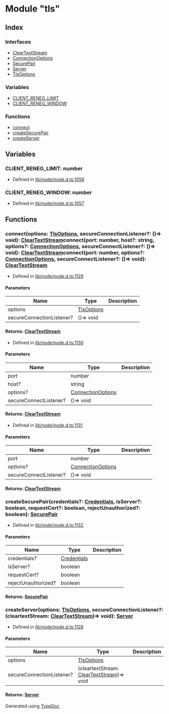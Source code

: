 # Module "tls"


## Index

### Interfaces
* [ClearTextStream](../interfaces/_tls_.cleartextstream.md)
* [ConnectionOptions](../interfaces/_tls_.connectionoptions.md)
* [SecurePair](../interfaces/_tls_.securepair.md)
* [Server](../interfaces/_tls_.server.md)
* [TlsOptions](../interfaces/_tls_.tlsoptions.md)

### Variables
* [CLIENT_RENEG_LIMIT](_tls_.md#client_reneg_limit)
* [CLIENT_RENEG_WINDOW](_tls_.md#client_reneg_window)

### Functions
* [connect](_tls_.md#connect)
* [createSecurePair](_tls_.md#createsecurepair)
* [createServer](_tls_.md#createserver)

## Variables

### CLIENT_RENEG_LIMIT: number

* Defined in [lib/node/node.d.ts:1056](https://github.com/kimamula/typedoc/blob/HEAD/src/lib/node/node.d.ts#L1056)


### CLIENT_RENEG_WINDOW: number

* Defined in [lib/node/node.d.ts:1057](https://github.com/kimamula/typedoc/blob/HEAD/src/lib/node/node.d.ts#L1057)


## Functions

### connect(options: [TlsOptions](../interfaces/_tls_.tlsoptions.md), secureConnectionListener?: ()=> void): [ClearTextStream](../interfaces/_tls_.cleartextstream.md)connect(port: number, host?: string, options?: [ConnectionOptions](../interfaces/_tls_.connectionoptions.md), secureConnectListener?: ()=> void): [ClearTextStream](../interfaces/_tls_.cleartextstream.md)connect(port: number, options?: [ConnectionOptions](../interfaces/_tls_.connectionoptions.md), secureConnectListener?: ()=> void): [ClearTextStream](../interfaces/_tls_.cleartextstream.md)
  
* Defined in [lib/node/node.d.ts:1129](https://github.com/kimamula/typedoc/blob/HEAD/src/lib/node/node.d.ts#L1129)


#### Parameters

| Name | Type | Description |
| ---- | ---- | ---- |
| options | [TlsOptions](../interfaces/_tls_.tlsoptions.md)|  |
| secureConnectionListener? | ()=> void|  |

#### Returns: [ClearTextStream](../interfaces/_tls_.cleartextstream.md)
  
* Defined in [lib/node/node.d.ts:1130](https://github.com/kimamula/typedoc/blob/HEAD/src/lib/node/node.d.ts#L1130)


#### Parameters

| Name | Type | Description |
| ---- | ---- | ---- |
| port | number|  |
| host? | string|  |
| options? | [ConnectionOptions](../interfaces/_tls_.connectionoptions.md)|  |
| secureConnectListener? | ()=> void|  |

#### Returns: [ClearTextStream](../interfaces/_tls_.cleartextstream.md)
  
* Defined in [lib/node/node.d.ts:1131](https://github.com/kimamula/typedoc/blob/HEAD/src/lib/node/node.d.ts#L1131)


#### Parameters

| Name | Type | Description |
| ---- | ---- | ---- |
| port | number|  |
| options? | [ConnectionOptions](../interfaces/_tls_.connectionoptions.md)|  |
| secureConnectListener? | ()=> void|  |

#### Returns: [ClearTextStream](../interfaces/_tls_.cleartextstream.md)

### createSecurePair(credentials?: [Credentials](../interfaces/_crypto_.credentials.md), isServer?: boolean, requestCert?: boolean, rejectUnauthorized?: boolean): [SecurePair](../interfaces/_tls_.securepair.md)
  
* Defined in [lib/node/node.d.ts:1132](https://github.com/kimamula/typedoc/blob/HEAD/src/lib/node/node.d.ts#L1132)


#### Parameters

| Name | Type | Description |
| ---- | ---- | ---- |
| credentials? | [Credentials](../interfaces/_crypto_.credentials.md)|  |
| isServer? | boolean|  |
| requestCert? | boolean|  |
| rejectUnauthorized? | boolean|  |

#### Returns: [SecurePair](../interfaces/_tls_.securepair.md)

### createServer(options: [TlsOptions](../interfaces/_tls_.tlsoptions.md), secureConnectionListener?: (cleartextStream: [ClearTextStream](../interfaces/_tls_.cleartextstream.md))=> void): [Server](../interfaces/_tls_.server.md)
  
* Defined in [lib/node/node.d.ts:1128](https://github.com/kimamula/typedoc/blob/HEAD/src/lib/node/node.d.ts#L1128)


#### Parameters

| Name | Type | Description |
| ---- | ---- | ---- |
| options | [TlsOptions](../interfaces/_tls_.tlsoptions.md)|  |
| secureConnectionListener? | (cleartextStream: [ClearTextStream](../interfaces/_tls_.cleartextstream.md))=> void|  |

#### Returns: [Server](../interfaces/_tls_.server.md)


Generated using [TypeDoc](http://typedoc.io)
